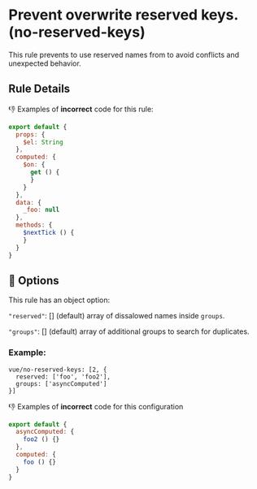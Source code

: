 # Prevent overwrite reserved keys. (no-reserved-keys)

This rule prevents to use reserved names from to avoid conflicts and unexpected behavior.

## Rule Details

:-1: Examples of **incorrect** code for this rule:

```js
export default {
  props: {
    $el: String
  },
  computed: {
    $on: {
      get () {
      }
    }
  },
  data: {
    _foo: null
  },
  methods: {
    $nextTick () {
    }
  }
}
```

## :wrench: Options

This rule has an object option:

`"reserved"`: [] (default) array of dissalowed names inside `groups`.

`"groups"`: [] (default) array of additional groups to search for duplicates.

### Example:

```
vue/no-reserved-keys: [2, {
  reserved: ['foo', 'foo2'],
  groups: ['asyncComputed']
}]
```

:-1: Examples of **incorrect** code for this configuration

```js
export default {
  asyncComputed: {
    foo2 () {}
  },
  computed: {
    foo () {}
  }
}
```
